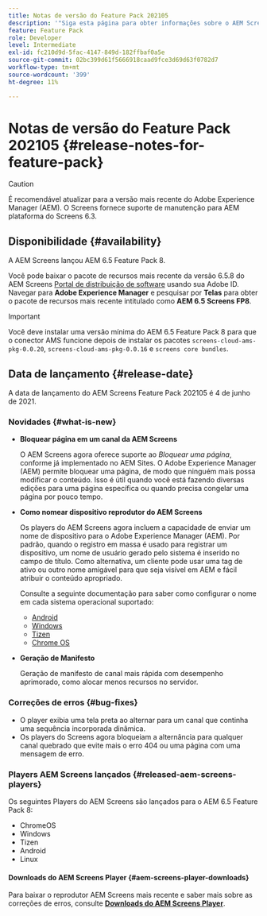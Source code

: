 ```yaml
---
title: Notas de versão do Feature Pack 202105
description: '"Siga esta página para obter informações sobre o AEM Screens Feature Pack 202105 lançado em 04 de junho de 2021."'
feature: Feature Pack
role: Developer
level: Intermediate
exl-id: fc210d9d-5fac-4147-849d-182ffbaf0a5e
source-git-commit: 02bc399d61f5666918caad9fce3d69d63f0782d7
workflow-type: tm+mt
source-wordcount: '399'
ht-degree: 11%

---
```


# Notas de versão do Feature Pack 202105 {#release-notes-for-feature-pack}

>[!CAUTION]
>É recomendável atualizar para a versão mais recente do Adobe Experience Manager (AEM). O Screens fornece suporte de manutenção para AEM plataforma do Screens 6.3.

## Disponibilidade {#availability}

A AEM Screens lançou AEM 6.5 Feature Pack 8.

Você pode baixar o pacote de recursos mais recente da versão 6.5.8 do AEM Screens [Portal de distribuição de software](https://experience.adobe.com/#/downloads/content/software-distribution/br/aem.html) usando sua Adobe ID. Navegar para **Adobe Experience Manager** e pesquisar por **Telas** para obter o pacote de recursos mais recente intitulado como **AEM 6.5 Screens FP8**.

>[!IMPORTANT]
>Você deve instalar uma versão mínima do AEM 6.5 Feature Pack 8 para que o conector AMS funcione depois de instalar os pacotes `screens-cloud-ams-pkg-0.0.20`, `screens-cloud-ams-pkg-0.0.16` e `screens core bundles`.

## Data de lançamento {#release-date}

A data de lançamento do AEM Screens Feature Pack 202105 é 4 de junho de 2021.

### Novidades {#what-is-new}

* **Bloquear página em um canal da AEM Screens**

   O AEM Screens agora oferece suporte ao *Bloquear uma página*, conforme já implementado no AEM Sites. O Adobe Experience Manager (AEM) permite bloquear uma página, de modo que ninguém mais possa modificar o conteúdo. Isso é útil quando você está fazendo diversas edições para uma página específica ou quando precisa congelar uma página por pouco tempo.

* **Como nomear dispositivo reprodutor do AEM Screens**

   Os players do AEM Screens agora incluem a capacidade de enviar um nome de dispositivo para o Adobe Experience Manager (AEM).
Por padrão, quando o registro em massa é usado para registrar um dispositivo, um nome de usuário gerado pelo sistema é inserido no campo de título. Como alternativa, um cliente pode usar uma tag de ativo ou outro nome amigável para que seja visível em AEM e fácil atribuir o conteúdo apropriado.

   Consulte a seguinte documentação para saber como configurar o nome em cada sistema operacional suportado:

   * [Android](/help/user-guide/implementing-android-player.md#name-android)
   * [Windows](/help/user-guide/implementing-windows-player.md#name-windows)
   * [Tizen](/help/user-guide/tizen-player.md#name-tizen)
   * [Chrome OS](/help/user-guide/implementing-chrome-os-player.md#name-chrome)

* **Geração de Manifesto**

   Geração de manifesto de canal mais rápida com desempenho aprimorado, como alocar menos recursos no servidor.

### Correções de erros {#bug-fixes}

* O player exibia uma tela preta ao alternar para um canal que continha uma sequência incorporada dinâmica.
* Os players do Screens agora bloqueiam a alternância para qualquer canal quebrado que evite mais o erro 404 ou uma página com uma mensagem de erro.

### Players AEM Screens lançados {#released-aem-screens-players}

Os seguintes Players do AEM Screens são lançados para o AEM 6.5 Feature Pack 8:

* ChromeOS
* Windows
* Tizen
* Android
* Linux

#### Downloads do AEM Screens Player  {#aem-screens-player-downloads}

Para baixar o reprodutor AEM Screens mais recente e saber mais sobre as correções de erros, consulte **[Downloads do AEM Screens Player](https://download.macromedia.com/screens/index.html)**.
